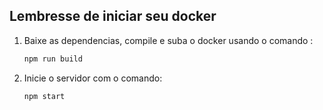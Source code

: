 ## Lembresse de iniciar seu docker

1. Baixe as dependencias, compile e suba o docker usando o comando :
    ```bash
    npm run build
    ```

3. Inicie o servidor com o comando:
    ```bash
    npm start
    ```
